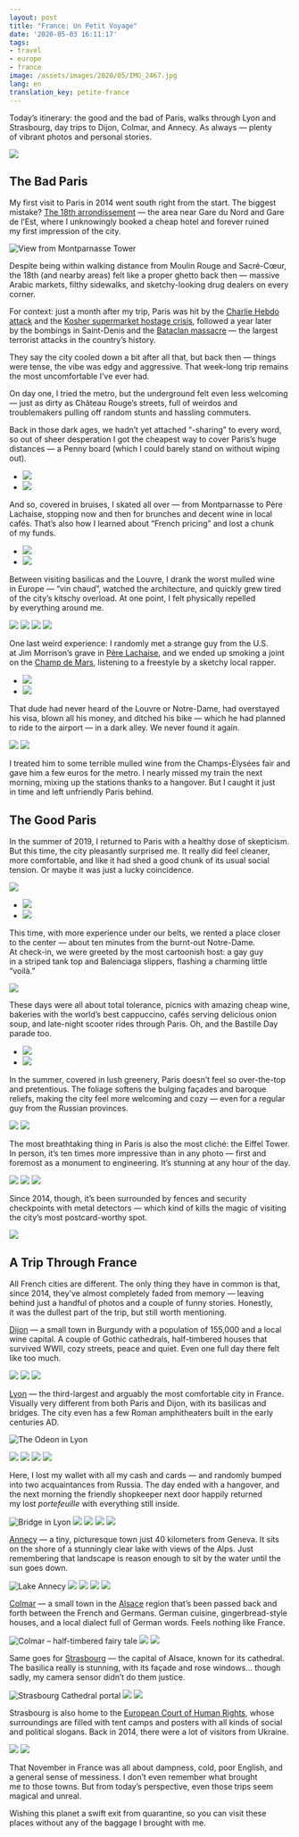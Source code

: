 ```yaml
---
layout: post
title: "France: Un Petit Voyage"
date: '2020-05-03 16:11:17'
tags:
- travel
- europe
- france
image: /assets/images/2020/05/IMG_2467.jpg
lang: en
translation_key: petite-france
---
```


Today’s itinerary: the good and the bad of Paris, walks through Lyon and Strasbourg, day trips to Dijon, Colmar, and Annecy. As always — plenty of vibrant photos and personal stories.

![](/assets/images/2020/05/IMG_2467.jpg)

## The Bad Paris

My first visit to Paris in 2014 went south right from the start. The biggest mistake? [The 18th arrondissement](https://goo.gl/maps/LQ2EJjChjo6qKkpQ7) — the area near Gare du Nord and Gare de l’Est, where I unknowingly booked a cheap hotel and forever ruined my first impression of the city.

![View from Montparnasse Tower](/assets/images/2020/05/IMG_2264.jpg)

Despite being within walking distance from Moulin Rouge and Sacré-Cœur, the 18th (and nearby areas) felt like a proper ghetto back then — massive Arabic markets, filthy sidewalks, and sketchy-looking drug dealers on every corner.

For context: just a month after my trip, Paris was hit by the [Charlie Hebdo attack](https://ru.wikipedia.org/wiki/Террористический_акт_в_редакции_Charlie_Hebdo) and the [Kosher supermarket hostage crisis](https://ru.wikipedia.org/wiki/Захват_заложников_в_магазине_кошерных_продуктов), followed a year later by the bombings in Saint-Denis and the [Bataclan massacre](https://ru.wikipedia.org/wiki/Теракты_в_Париже_13_ноября_2015_года) — the largest terrorist attacks in the country’s history.

They say the city cooled down a bit after all that, but back then — things were tense, the vibe was edgy and aggressive. That week-long trip remains the most uncomfortable I’ve ever had.

On day one, I tried the metro, but the underground felt even less welcoming — just as dirty as Château Rouge’s streets, full of weirdos and troublemakers pulling off random stunts and hassling commuters.

Back in those dark ages, we hadn’t yet attached “-sharing” to every word, so out of sheer desperation I got the cheapest way to cover Paris’s huge distances — a Penny board (which I could barely stand on without wiping out).

- ![](/assets/images/2020/05/IMG_0478.jpg)
- ![](/assets/images/2020/05/IMG_2181.jpg)

And so, covered in bruises, I skated all over — from Montparnasse to Père Lachaise, stopping now and then for brunches and decent wine in local cafés. That’s also how I learned about “French pricing” and lost a chunk of my funds.

- ![](/assets/images/2020/05/C2D59B60-8D65-4F04-B9CD-BCCC0A7554BA_1_105_c.jpg)
- ![](/assets/images/2020/05/3959D536-4AC9-4A6E-A61A-9E6E796C7243_1_105_c.jpg)

Between visiting basilicas and the Louvre, I drank the worst mulled wine in Europe — “vin chaud”, watched the architecture, and quickly grew tired of the city’s kitschy overload. At one point, I felt physically repelled by everything around me.

![](/assets/images/2020/05/IMG_2300.jpg)
![](/assets/images/2020/05/IMG_2308.jpg)
![](/assets/images/2020/05/IMG_2290.jpg)
![](/assets/images/2020/05/IMG_2298.jpg)

One last weird experience: I randomly met a strange guy from the U.S. at Jim Morrison’s grave in [Père Lachaise](https://g.page/perelachaise?share), and we ended up smoking a joint on the [Champ de Mars](https://goo.gl/maps/9HqAxheZhqicre6H8), listening to a freestyle by a sketchy local rapper.

- ![](/assets/images/2020/05/BA3C679B-33F1-46FF-A4EE-17655DA33404_1_105_c.jpg)
- ![](/assets/images/2020/05/D8E66136-D80 °F-4AA0-84E9-6284EC407472_1_105_c.jpg)

That dude had never heard of the Louvre or Notre-Dame, had overstayed his visa, blown all his money, and ditched his bike — which he had planned to ride to the airport — in a dark alley. We never found it again.

![](/assets/images/2020/05/IMG_2248-1.jpg)
![](/assets/images/2020/05/IMG_2255-1.jpg)

I treated him to some terrible mulled wine from the Champs-Élysées fair and gave him a few euros for the metro. I nearly missed my train the next morning, mixing up the stations thanks to a hangover. But I caught it just in time and left unfriendly Paris behind.

## The Good Paris

In the summer of 2019, I returned to Paris with a healthy dose of skepticism. But this time, the city pleasantly surprised me. It really did feel cleaner, more comfortable, and like it had shed a good chunk of its usual social tension. Or maybe it was just a lucky coincidence.

![](/assets/images/2020/05/DSCF9450.jpg)
- ![](/assets/images/2020/05/DSCF9620.jpg)
- ![](/assets/images/2020/05/DSCF9702.jpg)

This time, with more experience under our belts, we rented a place closer to the center — about ten minutes from the burnt-out Notre-Dame. At check-in, we were greeted by the most cartoonish host: a gay guy in a striped tank top and Balenciaga slippers, flashing a charming little “voilà.”

![](/assets/images/2020/05/DSCF9631-1.jpg)

These days were all about total tolerance, picnics with amazing cheap wine, bakeries with the world’s best cappuccino, cafés serving delicious onion soup, and late-night scooter rides through Paris. Oh, and the Bastille Day parade too.

- ![](/assets/images/2020/05/DSCF9660-2.jpg)
- ![](/assets/images/2020/05/36363B03-BB52-4DF3-9202-A41ED2C01D2C_1_105_c.jpg)

In the summer, covered in lush greenery, Paris doesn’t feel so over-the-top and pretentious. The foliage softens the bulging façades and baroque reliefs, making the city feel more welcoming and cozy — even for a regular guy from the Russian provinces.

![](/assets/images/2020/05/DSCF9651.jpg)
![](/assets/images/2020/05/DSCF9479.jpg)

The most breathtaking thing in Paris is also the most cliché: the Eiffel Tower. In person, it’s ten times more impressive than in any photo — first and foremost as a monument to engineering. It’s stunning at any hour of the day.

![](/assets/images/2020/05/IMG_2144.jpg)
![](/assets/images/2020/05/IMG_2146.jpg)
![](/assets/images/2020/05/IMG_2148.jpg)

Since 2014, though, it’s been surrounded by fences and security checkpoints with metal detectors — which kind of kills the magic of visiting the city’s most postcard-worthy spot.

![](/assets/images/2020/05/DSCF9635.jpg)

## A Trip Through France

All French cities are different. The only thing they have in common is that, since 2014, they’ve almost completely faded from memory — leaving behind just a handful of photos and a couple of funny stories. Honestly, it was the dullest part of the trip, but still worth mentioning.

[Dijon](https://goo.gl/maps/2cwb5CQ2r3YafUKw5) — a small town in Burgundy with a population of 155,000 and a local wine capital. A couple of Gothic cathedrals, half-timbered houses that survived WWII, cozy streets, peace and quiet. Even one full day there felt like too much.

![](/assets/images/2020/05/IMG_2424.jpg)
![](/assets/images/2020/05/IMG_2442.jpg)
![](/assets/images/2020/05/IMG_2445.jpg)

[Lyon](https://goo.gl/maps/JuTxZD7B73ZAwJS18) — the third-largest and arguably the most comfortable city in France. Visually very different from both Paris and Dijon, with its basilicas and bridges. The city even has a few Roman amphitheaters built in the early centuries AD.

![The Odeon in Lyon](/assets/images/2020/05/F5A81D05-D9BF-480A-9EA0-D47A854889D9_1_105_c.jpg)

![](/assets/images/2020/05/IMG_2536.jpg)
![](/assets/images/2020/05/IMG_2553.jpg)
![](/assets/images/2020/05/IMG_2567.jpg)
![](/assets/images/2020/05/IMG_2639.jpg)

Here, I lost my wallet with all my cash and cards — and randomly bumped into two acquaintances from Russia. The day ended with a hangover, and the next morning the friendly shopkeeper next door happily returned my lost *portefeuille* with everything still inside.

![Bridge in Lyon](/assets/images/2020/05/IMG_2548.jpg)
![](/assets/images/2020/05/IMG_2573.jpg)
![](/assets/images/2020/05/IMG_2578.jpg)
![](/assets/images/2020/05/IMG_2587.jpg)
![](/assets/images/2020/05/IMG_2627.jpg)

[Annecy](https://goo.gl/maps/HMopQDRsdLVRpWLc8) — a tiny, picturesque town just 40 kilometers from Geneva. It sits on the shore of a stunningly clear lake with views of the Alps. Just remembering that landscape is reason enough to sit by the water until the sun goes down.

![Lake Annecy](/assets/images/2020/05/IMG_2665.jpg)
![](/assets/images/2020/05/IMG_2685.jpg)
![](/assets/images/2020/05/IMG_2693.jpg)
![](/assets/images/2020/05/IMG_2671.jpg)
![](/assets/images/2020/05/IMG_2715.jpg)

[Colmar](https://goo.gl/maps/WMupMF4dYKuq9fMP8) — a small town in the [Alsace](https://en.wikipedia.org/wiki/Alsace) region that’s been passed back and forth between the French and Germans. German cuisine, gingerbread-style houses, and a local dialect full of German words. Feels nothing like France.

![Colmar – half-timbered fairy tale](/assets/images/2020/05/IMG_3359-1.jpg)
![](/assets/images/2020/05/IMG_3291.jpg)
![](/assets/images/2020/05/IMG_3332.jpg)

Same goes for [Strasbourg](https://goo.gl/maps/wZLGgTSMe4p9C6AA7) — the capital of Alsace, known for its cathedral. The basilica really is stunning, with its façade and rose windows… though sadly, my camera sensor didn’t do them justice.

![Strasbourg Cathedral portal](/assets/images/2020/05/IMG_3493-1.jpg)
![](/assets/images/2020/05/IMG_3412.jpg)
![](/assets/images/2020/05/IMG_3465.jpg)

Strasbourg is also home to the [European Court of Human Rights](https://en.wikipedia.org/wiki/European_Court_of_Human_Rights), whose surroundings are filled with tent camps and posters with all kinds of social and political slogans. Back in 2014, there were a lot of visitors from Ukraine.

![](/assets/images/2020/05/IMG_3533.jpg)
![](/assets/images/2020/05/IMG_3540.jpg)

That November in France was all about dampness, cold, poor English, and a general sense of messiness. I don’t even remember what brought me to those towns. But from today’s perspective, even those trips seem magical and unreal.

Wishing this planet a swift exit from quarantine, so you can visit these places without any of the baggage I brought with me.
